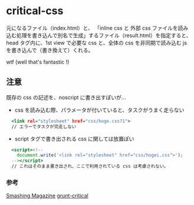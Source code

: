 # critical-css

元になるファイル（index.html）と、
「inline css と 外部 css ファイルを読み込む処理を書き込んで別名で生成」するファイル（result.html）を指定すると、
head タグ内に、1st view で必要な css と、全体の css を非同期で読み込む js を書き込んで（書き換えて）くれる。

wtf (well that's fantastic !)


## 注意

既存の css の記述を、noscript に書き出すぽいが…

- css を読み込む際、パラメータが付いていると、タスクがうまく走らない

```html:index.html
  <link rel="stylesheet" href="css/hoge.css?1">
  // エラーでタスクが完走しない
```

- script タグで書き出される css に関しては放置ぽい

```html:index.html
  <script><!--
    document.write('<link rel="stylesheet" href="css/hogei.css">');
  --></script>
  // これはそのまま書き出され、ここで利用されている css は考慮されない。
```


### 参考

[Smashing Magazine](http://www.smashingmagazine.com/2015/08/understanding-critical-css/)
[grunt-critical](https://github.com/bezoerb/grunt-critical)
